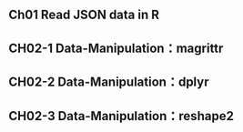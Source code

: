 ## Ch01 Read JSON data in R
## CH02-1 Data-Manipulation：magrittr
## CH02-2 Data-Manipulation：dplyr
## CH02-3 Data-Manipulation：reshape2
